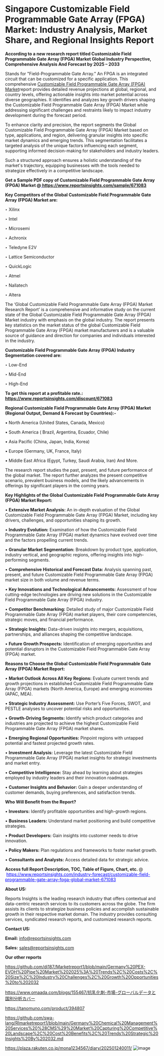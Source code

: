 # Singapore Customizable Field Programmable Gate Array (FPGA) Market: Industry Analysis, Market Share, and Regional Insights Report

<strong>According to a new research report titled Customizable Field Programmable Gate Array (FPGA) Market Global Industry Perspective, Comprehensive Analysis And Forecast by 2025 – 2033</strong>

Stands for &#34;Field-Programmable Gate Array.&#34; An FPGA is an integrated circuit that can be customized for a specific application. This comprehensive <a href=https://www.reportsinsights.com/sample/671083>Customizable Field Programmable Gate Array (FPGA) Market</a>report provides detailed revenue projections at global, regional, and country levels, offering actionable insights into market potential across diverse geographies. It identifies and analyzes key growth drivers shaping the Customizable Field Programmable Gate Array (FPGA) Market while addressing significant challenges and restraints likely to impact industry development during the forecast period.

To enhance clarity and precision, the report segments the Global Customizable Field Programmable Gate Array (FPGA) Market based on type, applications, and region, delivering granular insights into specific market dynamics and emerging trends. This segmentation facilitates a targeted analysis of the unique factors influencing each segment, supporting informed decision-making for stakeholders and industry leaders.

Such a structured approach ensures a holistic understanding of the market's trajectory, equipping businesses with the tools needed to strategize effectively in a competitive landscape.

<strong>Get a Sample PDF copy of Customizable Field Programmable Gate Array (FPGA) Market </strong><strong>@<a href=https://www.reportsinsights.com/sample/671083 style=color:#0000ff;> https://www.reportsinsights.com/sample/671083</a></strong></font>

<strong>Key Competitors of the Global Customizable Field Programmable Gate Array (FPGA) Market are:</strong>

‣ Xilinx

‣ Intel

‣ Microsemi

‣ Achronix

‣ Teledyne E2V

‣ Lattice Semiconductor

‣ QuickLogic

‣ Atmel

‣ Nallatech

‣ Altera

The ‘Global Customizable Field Programmable Gate Array (FPGA) Market Research Report’ is a comprehensive and informative study on the current state of the Global Customizable Field Programmable Gate Array (FPGA) Market industry with emphasis on the global industry. The report presents key statistics on the market status of the global Customizable Field Programmable Gate Array (FPGA) market manufacturers and is a valuable source of guidance and direction for companies and individuals interested in the industry.

<strong>Customizable Field Programmable Gate Array (FPGA) Industry Segmentation covered are:</strong>

‣ Low-End

‣ Mid-End

‣ High-End

<strong>To get this report at a profitable rate.: <a href=https://www.reportsinsights.com/discount/671083 style=color:#0000ff;>https://www.reportsinsights.com/discount/671083</a></strong></font>

<strong>Regional Customizable Field Programmable Gate Array (FPGA) Market (Regional Output, Demand &amp; Forecast by Countries):-</strong>

• North America (United States, Canada, Mexico)

• South America ( Brazil, Argentina, Ecuador, Chile)

• Asia Pacific (China, Japan, India, Korea)

• Europe (Germany, UK, France, Italy)

• Middle East Africa (Egypt, Turkey, Saudi Arabia, Iran) And More.

The research report studies the past, present, and future performance of the global market. The report further analyzes the present competitive scenario, prevalent business models, and the likely advancements in offerings by significant players in the coming years.

<strong>Key Highlights of the Global Customizable Field Programmable Gate Array (FPGA) Market Report:</strong>

• <strong>Extensive Market Analysis:</strong> An in-depth evaluation of the Global Customizable Field Programmable Gate Array (FPGA) Market, including key drivers, challenges, and opportunities shaping its growth.

• <strong>Industry Evolution:</strong> Examination of how the Customizable Field Programmable Gate Array (FPGA) market dynamics have evolved over time and the factors propelling current trends.

• <strong>Granular Market Segmentation:</strong> Breakdown by product type, application, industry vertical, and geographic regions, offering insights into high-performing segments.

• <strong>Comprehensive Historical and Forecast Data:</strong> Analysis spanning past, present, and future Customizable Field Programmable Gate Array (FPGA) market size in both volume and revenue terms.

• <strong>Key Innovations and Technological Advancements:</strong> Assessment of how cutting-edge technologies are driving new solutions in the Customizable Field Programmable Gate Array (FPGA) industry.

• <strong>Competitor Benchmarking:</strong> Detailed study of major Customizable Field Programmable Gate Array (FPGA) market players, their core competencies, strategic moves, and financial performance.

• <strong>Strategic Insights:</strong> Data-driven insights into mergers, acquisitions, partnerships, and alliances shaping the competitive landscape.

• <strong>Future Growth Prospects:</strong> Identification of emerging opportunities and potential disruptors in the Customizable Field Programmable Gate Array (FPGA) market.

<strong>Reasons to Choose the Global Customizable Field Programmable Gate Array (FPGA) Market Report:</strong>

• <strong>Market Outlook Across All Key Regions:</strong> Evaluate current trends and growth projections in established Customizable Field Programmable Gate Array (FPGA) markets (North America, Europe) and emerging economies (APAC, MEA).

• <strong>Strategic Industry Assessment:</strong> Use Porter’s Five Forces, SWOT, and PESTLE analyses to uncover potential risks and opportunities.

• <strong>Growth-Driving Segments:</strong> Identify which product categories and industries are projected to achieve the highest Customizable Field Programmable Gate Array (FPGA) market shares.

• <strong>Emerging Regional Opportunities:</strong> Pinpoint regions with untapped potential and fastest projected growth rates.

• <strong>Investment Analysis:</strong> Leverage the latest Customizable Field Programmable Gate Array (FPGA) market insights for strategic investments and market entry.

• <strong>Competitive Intelligence:</strong> Stay ahead by learning about strategies employed by industry leaders and their innovation roadmaps.

• <strong>Customer Insights and Behavior:</strong> Gain a deeper understanding of customer demands, buying preferences, and satisfaction trends.

<strong>Who Will Benefit from the Report?</strong>

• <strong>Investors:</strong> Identify profitable opportunities and high-growth regions.

• <strong>Business Leaders:</strong> Understand market positioning and build competitive strategies.

• <strong>Product Developers:</strong> Gain insights into customer needs to drive innovation.

• <strong>Policy Makers:</strong> Plan regulations and frameworks to foster market growth.

• <strong>Consultants and Analysts:</strong> Access detailed data for strategic advice.
</ul>
<strong>Access full Report Description, TOC, Table of Figure, Chart, etc. </strong>@  <a href=https://www.reportsinsights.com/industry-forecast/customizable-field-programmable-gate-array-fpga-global-market-671083 style=color:#0000ff;>https://www.reportsinsights.com/industry-forecast/customizable-field-programmable-gate-array-fpga-global-market-671083</a></font>

<strong><strong>About US</strong>:</strong>

Reports Insights is the leading research industry that offers contextual and data-centric research services to its customers across the globe. The firm assists its clients to strategize business policies and accomplish sustainable growth in their respective market domain. The industry provides consulting services, syndicated research reports, and customized research reports.

<strong>Contact US:</strong>

<p class=""""><b>Email:</b> <a href=mailto:info@reportsinsights.com>info@reportsinsights.com</a></p>
<p class=""""><b>Sales:</b> <a href=mailto:sales@reportsinsights.com>sales@reportsinsights.com</a></p>

<strong>Our other reports</strong>

<a href=https://github.com/di187/Marketreport1/blob/main/Germany%20PEX-EVOH%20Pipe%20Market%202025%3A%20Trends%2C%20Costs%2C%20Size%2C%20Industry%20Challenges%2C%20Growth%20Opportunities%20to%202032>https://github.com/di187/Marketreport1/blob/main/Germany%20PEX-EVOH%20Pipe%20Market%202025%3A%20Trends%2C%20Costs%2C%20Size%2C%20Industry%20Challenges%2C%20Growth%20Opportunities%20to%202032</a>

<a href=https://www.omaada.com/blogs/155467/抗乳化剤-市場-グローバルデータと国別分析カバー>https://www.omaada.com/blogs/155467/抗乳化剤-市場-グローバルデータと国別分析カバー</a>

<a href=https://tanomuno.com/product/394807>https://tanomuno.com/product/394807</a>

<a href=https://github.com/swa-lang/RImarketreport1/blob/main/Germany%20Chemical%20Management%20Services%20%28CMS%29%20Market%20Capturing%20Competitive%20Landscape%2C%20Cost%20Benefits%2C%20Trends%20Strategic%20Insights%20By%202032.md>https://github.com/swa-lang/RImarketreport1/blob/main/Germany%20Chemical%20Management%20Services%20%28CMS%29%20Market%20Capturing%20Competitive%20Landscape%2C%20Cost%20Benefits%2C%20Trends%20Strategic%20Insights%20By%202032.md</a>

<a href=https://plaza.rakuten.co.jp/mona1234567/diary/202501240011/>https://plaza.rakuten.co.jp/mona1234567/diary/202501240011/</a>
![image](https://github.com/user-attachments/assets/1d343c76-8b19-4a66-9c1e-c240e9e80a3f)
